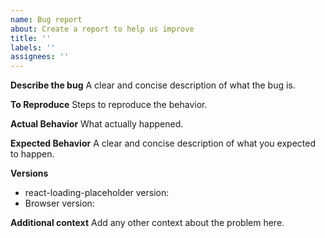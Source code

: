 ```yaml
---
name: Bug report
about: Create a report to help us improve
title: ''
labels: ''
assignees: ''
---
```


**Describe the bug**
A clear and concise description of what the bug is.

**To Reproduce**
Steps to reproduce the behavior.

**Actual Behavior**
What actually happened.

**Expected Behavior**
A clear and concise description of what you expected to happen.

**Versions**

- react-loading-placeholder version:
- Browser version:

**Additional context**
Add any other context about the problem here.
